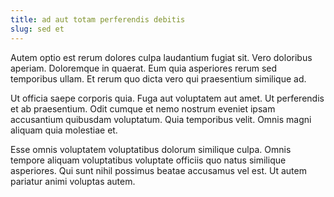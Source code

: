 ```yaml
---
title: ad aut totam perferendis debitis
slug: sed et
---
```


Autem optio est rerum dolores culpa laudantium fugiat sit. Vero doloribus aperiam. Doloremque in quaerat. Eum quia asperiores rerum sed temporibus ullam. Et rerum quo dicta vero qui praesentium similique ad.

Ut officia saepe corporis quia. Fuga aut voluptatem aut amet. Ut perferendis et ab praesentium. Odit cumque et nemo nostrum eveniet ipsam accusantium quibusdam voluptatum. Quia temporibus velit. Omnis magni aliquam quia molestiae et.

Esse omnis voluptatem voluptatibus dolorum similique culpa. Omnis tempore aliquam voluptatibus voluptate officiis quo natus similique asperiores. Qui sunt nihil possimus beatae accusamus vel est. Ut autem pariatur animi voluptas autem.
